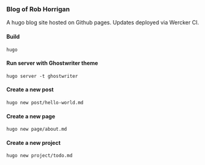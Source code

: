 
### Blog of Rob Horrigan
A hugo blog site hosted on Github pages. Updates deployed via Wercker CI.

#### Build
```
hugo
```

#### Run server with Ghostwriter theme
```
hugo server -t ghostwriter
```

#### Create a new post
```
hugo new post/hello-world.md
```

#### Create a new page
```
hugo new page/about.md
```

#### Create a new project
```
hugo new project/todo.md
```
